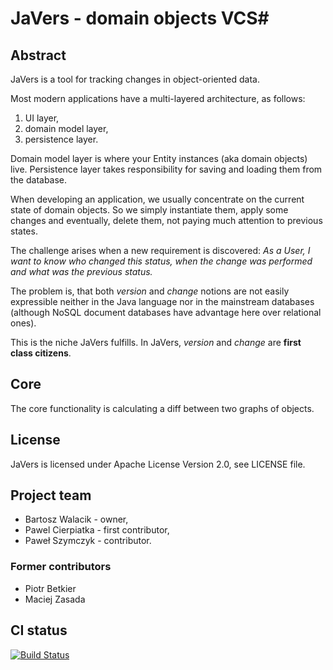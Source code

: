 # JaVers - domain objects VCS#

## Abstract
JaVers is a tool for tracking changes in object-oriented data.

Most modern applications have a multi-layered architecture, as follows:

1. UI layer,
1. domain model layer,
1. persistence layer.

Domain model layer is where your Entity instances (aka domain objects) live. Persistence layer takes responsibility for saving and loading them from the database.

When developing an application, we usually concentrate on the current state of domain objects. So we simply instantiate them, apply some changes and eventually, delete them, not paying much attention to previous states.

The challenge arises when a new requirement is discovered: *As a User, I want to know who changed this status, when the change was performed and what was the previous status.*

The problem is, that both *version* and *change* notions are not easily expressible neither in the Java language nor in the mainstream databases (although NoSQL document databases have advantage here over relational ones).

This is the niche JaVers fulfills. In JaVers, *version* and *change* are **first class citizens**.

## Core
The core functionality is calculating a diff between two graphs of objects.

## License
JaVers is licensed under Apache License Version 2.0, see LICENSE file.

## Project team
* Bartosz Walacik - owner,
* Pawel Cierpiatka - first contributor,
* Paweł Szymczyk - contributor.

### Former contributors
* Piotr Betkier
* Maciej Zasada

## CI status
[![Build Status](https://drone.io/bitbucket.org/javers/javers/status.png)](https://drone.io/bitbucket.org/javers/javers/latest)
